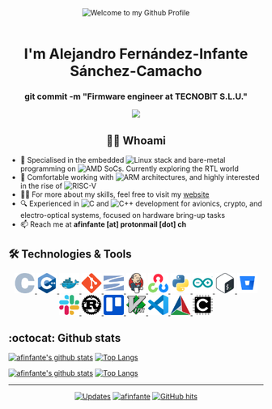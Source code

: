 <div align="center">
  <img src="https://github.com/afinfante/afinfante/blob/main/images/welcome.png?raw=true" style="max-width: 100%;" alt="Welcome to my Github Profile" />
  <br />
  <br />
</div>

<h1 align="center">I'm Alejandro Fernández-Infante Sánchez-Camacho</h1>
<h3 align="center">git commit -m "Firmware engineer at TECNOBIT S.L.U."</h3>

<p align="center">
  <a href="https://www.linkedin.com/in/afinfante/" target="_blank"><img src="https://img.shields.io/badge/Linkedin-Follow%20Alejandro-blue?logo=linkedin" /></a>
</p>

<h2 align="center"> 👨‍💻 Whoami</h2>

- 🌱 Specialised in the embedded ![Linux](https://img.shields.io/badge/--552f9c?style=plastic&logo=Linux) stack and bare-metal programming on ![AMD](https://img.shields.io/badge/--9c352f?style=plastic&logo=AMD) SoCs. Currently exploring the RTL world
- 🧠 Comfortable working with ![ARM](https://img.shields.io/badge/--0bc8fb?style=plastic&logo=ARM) architectures, and highly interested in the rise of ![RISC-V](https://img.shields.io/badge/--ffa500?style=plastic&logo=RISC-V)
- 👨‍💻 For more about my skills, feel free to visit my [website](https://afinfante.github.io/website)
- 🔍 Experienced in ![C](https://img.shields.io/badge/--09396a?style=plastic&logo=C) and ![C++](https://img.shields.io/badge/--4076ac?style=plastic&logo=Cplusplus) development for avionics, crypto, and electro-optical systems, focused on hardware bring-up tasks
- 📫 Reach me at **afinfante [at] protonmail [dot] ch**

## 🛠 Technologies & Tools
<p align="center">
   <a href="https://www.cprogramming.com/" target="_blank"> <img src="https://raw.githubusercontent.com/devicons/devicon/master/icons/c/c-original.svg" alt="c" width="40" height="40"/> </a>
   <a href="https://en.cppreference.com/w/" target="_blank"> <img src="https://raw.githubusercontent.com/devicons/devicon/master/icons/cplusplus/cplusplus-original.svg" alt="cplusplus" width="40" height="40"/> </a>
   <a href="https://www.docker.com/" target="_blank"> <img src="https://raw.githubusercontent.com/devicons/devicon/master/icons/docker/docker-original.svg" alt="docker" width="40" height="40"/> </a>
   <a href="https://git-scm.com/" target="_blank"> <img src="https://raw.githubusercontent.com/devicons/devicon/master/icons/git/git-original.svg" alt="git" width="40" height="40"/> </a>
   <a href="https://subversion.apache.org/" target="_blank"> <img src="https://raw.githubusercontent.com/devicons/devicon/master/icons/subversion/subversion-original.svg" alt="svn" width="40" height="40"/> </a>
   <a href="https://www.jenkins.io" target="_blank"> <img src="https://raw.githubusercontent.com/devicons/devicon/master/icons/jenkins/jenkins-original.svg" alt="jenkins" width="40" height="40"/> </a>
   <a href="https://opencv.org/" target="_blank"> <img src="https://raw.githubusercontent.com/devicons/devicon/master/icons/opencv/opencv-original.svg" alt="opencv" width="40" height="40"/> </a>
   <a href="https://www.python.org" target="_blank"> <img src="https://raw.githubusercontent.com/devicons/devicon/master/icons/python/python-original.svg" alt="python" width="40" height="40"/> </a>
   <a href="https://www.arduino.cc/" target="_blank"> <img src="https://raw.githubusercontent.com/devicons/devicon/master/icons/arduino/arduino-original.svg" alt="arduino" width="40" height="40"/> </a>
   <a href="https://www.gnu.org/software/bash/manual/bash.html" target="_blank"> <img src="https://raw.githubusercontent.com/devicons/devicon/master/icons/bash/bash-original.svg" alt="bash" width="40" height="40"/> </a>
   <a href="https://bitbucket.org/" target="_blank"> <img src="https://raw.githubusercontent.com/devicons/devicon/master/icons/bitbucket/bitbucket-original.svg" alt="bash" width="40" height="40"/> </a>
   <a href="https://slack.com/" target="_blank"> <img src="https://raw.githubusercontent.com/devicons/devicon/master/icons/slack/slack-original.svg" alt="bash" width="40" height="40"/> </a>
   <a href="https://www.rust-lang.org/" target="_blank"> <img src="https://raw.githubusercontent.com/devicons/devicon/master/icons/rust/rust-plain.svg" alt="bash" width="40" height="40"/> </a>
   <a href="https://trello.com/" target="_blank"> <img src="https://raw.githubusercontent.com/devicons/devicon/master/icons/trello/trello-plain.svg" alt="bash" width="40" height="40"/> </a>
   <a href="https://www.vim.org/" target="_blank"> <img src="https://raw.githubusercontent.com/devicons/devicon/master/icons/vim/vim-original.svg" alt="bash" width="40" height="40"/> </a>
   <a href="https://code.visualstudio.com/" target="_blank"> <img src="https://raw.githubusercontent.com/devicons/devicon/master/icons/vscode/vscode-original.svg" alt="bash" width="40" height="40"/> </a>
   <a href="https://cmake.org/" target="_blank"> <img src="https://raw.githubusercontent.com/devicons/devicon/master/icons/cmake/cmake-original.svg" alt="bash" width="40" height="40"/> </a>
   <a href="https://en.wikipedia.org/wiki/Embedded_C" target="_blank"> <img src="https://raw.githubusercontent.com/devicons/devicon/master/icons/embeddedc/embeddedc-original.svg" alt="bash" width="40" height="40"/> </a>   
</p>

## :octocat: Github stats

<!-- ************* light ************* -->
[![afinfante's github stats](https://github-readme-stats-sigma-five.vercel.app/api?username=afinfante&count_private=true&include_all_commits=true&hide_rank=true&show_icons=true&hide_title=true&hide_border=true&bg_color=00000000&hide=prs&theme=transparent#gh-light-mode-only)](https://github.com/afinfante/afinfante#gh-light-mode-only)
[![Top Langs](https://github-readme-stats-sigma-five.vercel.app/api/top-langs/?username=afinfante&hide=jupyter%20notebook,php&exclude_repo=afinfante.github.io&langs_count=10&hide_title=true&layout=compact&hide_border=true&bg_color=00000000&theme=transparent#gh-light-mode-only)](https://github.com/afinfante#gh-light-mode-only)

<!-- ************* dark ************* -->
[![afinfante's github stats](https://github-readme-stats-sigma-five.vercel.app/api?username=afinfante&count_private=true&include_all_commits=true&hide_rank=true&show_icons=true&hide_title=true&hide_border=true&bg_color=00000000&hide=prs&theme=vue-dark#gh-dark-mode-only)](https://github.com/afinfante/afinfante#gh-dark-mode-only)
[![Top Langs](https://github-readme-stats-sigma-five.vercel.app/api/top-langs/?username=afinfante&hide=jupyter%20notebook,php&exclude_repo=afinfante.github.io&langs_count=10&hide_title=true&layout=compact&hide_border=true&bg_color=00000000&theme=vue-dark#gh-dark-mode-only)](https://github.com/afinfante#gh-dark-mode-only)

---

<p align="center">
    <a href="https://github.com/afinfante?tab=followers" target="_blank"><img alt="Updates" src="https://img.shields.io/badge/--000000?style=flat-square&logo=RSS&logoColor=white"></a>
    <a href="https://github.com/afinfante" target="_blank"><img alt="afinfante" src="https://komarev.com/ghpvc/?username=afinfante&color=blueviolet"/></a>
    <a href="https://github.com/afinfante/afinfante" target="_blank"><img alt="GitHub hits" src="https://img.shields.io/github/last-commit/afinfante/afinfante?label=Profile%20updated&style=flat"></a>
</p>
